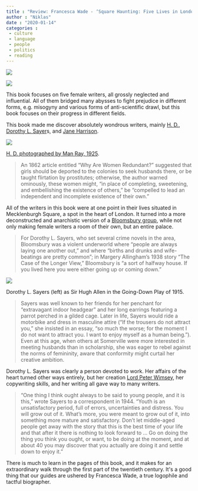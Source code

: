 ```yaml
---
title : "Review: Francesca Wade - ‘Square Haunting: Five Lives in London Between the Wars’"
author : "Niklas"
date : "2020-01-14"
categories : 
 - culture
 - language
 - people
 - politics
 - reading
---
```


![](https://niklasblog.com/wp-content/9780451497796_b0684.jpg)

![](https://niklasblog.com/wp-content/35767758-1.png)

This book focuses on five female writers, all grossly neglected and influential. All of them bridged many abysses to fight prejudice in different forms, e.g. misogyny and various forms of anti-scientific drawl, but this book focuses on their progress in different fields.

This book made me discover absolutely wondrous writers, mainly [H. D.](https://en.wikipedia.org/wiki/H.D.), [Dorothy L. Sayer](https://en.wikipedia.org/wiki/Dorothy_L._Sayers)s, and [Jane Harrison](https://en.wikipedia.org/wiki/Jane_Ellen_Harrison).

![](https://npg.si.edu/media/7710148C.jpg)

[H. D. photographed by Man Ray, 1925](https://npg.si.edu/object/npg_S_NPG.77.84.1).

> An 1862 article entitled “Why Are Women Redundant?” suggested that girls should be deported to the colonies to seek husbands there, or be taught flirtation by prostitutes; otherwise, the author warned ominously, these women might, “in place of completing, sweetening, and embellishing the existence of others,” be “compelled to lead an independent and incomplete existence of their own.”

All of the writers in this book were at one point in their lives situated in Mecklenburgh Square, a spot in the heart of London. It turned into a more deconstructed and anarchistic version of a [Bloomsbury group](https://en.wikipedia.org/wiki/Bloomsbury_Group), while not only making female writers a room of their own, but an entire palace.

> For Dorothy L. Sayers, who set several crime novels in the area, Bloomsbury was a violent underworld where “people are always laying one another out,” and where “births and drunks and wife-beatings are pretty common”; in Margery Allingham’s 1938 story “The Case of the Longer View,” Bloomsbury is “a sort of halfway house. If you lived here you were either going up or coming down.”

![](https://niklasblog.com/wp-content/5f5f29ac-641d-4848-9355-100a364b747a._CR0015081508_PT0_SX300__.jpg)

Dorothy L. Sayers (left) as Sir Hugh Allen in the Going-Down Play of 1915.

> Sayers was well known to her friends for her penchant for “extravagant indoor headgear” and her long earrings featuring a parrot perched in a gilded cage. Later in life, Sayers would ride a motorbike and dress in masculine attire (“If the trousers do not attract you,” she insisted in an essay, “so much the worse; for the moment I do not want to attract you. I want to enjoy myself as a human being.”). Even at this age, when others at Somerville were more interested in meeting husbands than in scholarship, she was eager to rebel against the norms of femininity, aware that conformity might curtail her creative ambition.

Dorothy L. Sayers was clearly a person devoted to work. Her affairs of the heart turned other ways entirely, but her creation [Lord Peter Wimsey](https://en.wikipedia.org/wiki/Lord_Peter_Wimsey), her copywriting skills, and her writing all gave way to many writers.

> “One thing I think ought always to be said to young people, and it is this,” wrote Sayers to a correspondent in 1944. “Youth is an unsatisfactory period, full of errors, uncertainties and distress. You will grow out of it. What’s more, you were meant to grow out of it, into something more mature and satisfactory. Don’t let middle-aged people get away with the story that this is the best time of your life and that after it there is nothing to look forward to … Go on doing the thing you think you ought, or want, to be doing at the moment, and at about 40 you may discover that you actually are doing it and settle down to enjoy it.”

There is much to learn in the pages of this book, and it makes for an extraordinary walk through the first part of the twentieth century. It's a good thing that our guides are ushered by Francesca Wade, a true logophile and tactful biographer.
